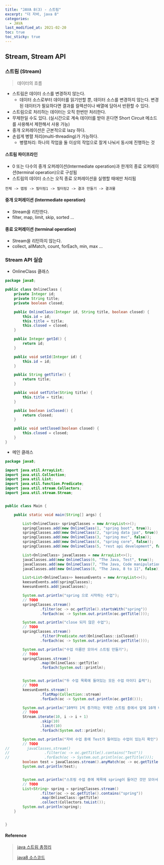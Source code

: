 ```yaml
---
title: "JAVA 8(3) - 스트림"
excerpt: "더 자바, java 8"
categories:
  - JAVA
last_modified_at: 2021-02-20
toc: true
toc_sticky: true
---
```


## Stream, Stream API

###  스트림 (Stream)



> 데이터의 흐름

- 스트림은 데이터 소스를 변경하지 않는다.
  - 데이터 소스로부터 데이터를 읽기만할 뿐, 데이터 소스를 변경하지 않는다. 변경된 데이터가 필요하다면 결과를 컬렉션이나 배열에 담아서 반환할 수 있다.
- 스트림으로 처리하는 데이터는 오직 한번만 처리한다.
- 무제한일 수도 있다. (실시간으로 계속 데이터를 받아 온다면 Short Circuit 메소드를 사용해서 제한해서 사용 가능)
- 중개 오퍼레이션은 근본적으로 lazy 하다.
- 손쉽게 병렬 처리(multi-threading)가 가능하다.
  - 병렬처리: 하나의 작업을 둘 이상의 작업으로 잘게 나눠서 동시에 진행하는 것



#### 스트림 파이프라인

- 0 또는 다수의 중개 오퍼레이션(Intermediate operation)과 한개의 종료 오퍼레이션(terminal operation)으로 구성됨
- 스트림의 데이터 소스는 오직 종료 오퍼레이션을 실행할 때에만 처리됨

```
전체 -> 맵핑 -> 필터링1 -> 필터링2 -> 결과 만들기 -> 결과물
```



#### 중개 오퍼레이션 (Intermediate operation)

- Stream을 리턴한다.
- filter, map, limit, skip, sorted ...



#### 종료 오퍼레이션 (terminal operation)

- Stream을 리턴하지 않는다.
- collect, allMatch, count, forEach, min, max ...



### Stream API 실습

- OnlineClass 클래스

```java
package java8;

public class OnlineClass {
    private Integer id;
    private String title;
    private boolean closed;

    public OnlineClass(Integer id, String title, boolean closed) {
        this.id = id;
        this.title = title;
        this.closed = closed;
    }

    public Integer getId() {
        return id;
    }

    public void setId(Integer id) {
        this.id = id;
    }

    public String getTitle() {
        return title;
    }

    public void setTitle(String title) {
        this.title = title;
    }

    public boolean isClosed() {
        return closed;
    }

    public void setClosed(boolean closed) {
        this.closed = closed;
    }
}
```



- 메인 클래스

```java
package java8;

import java.util.ArrayList;
import java.util.Collection;
import java.util.List;
import java.util.function.Predicate;
import java.util.stream.Collectors;
import java.util.stream.Stream;


public class Main {

    public static void main(String[] args) {

        List<OnlineClass> springClasses = new ArrayList<>();
        springClasses.add(new OnlineClass(1, "spring boot", true));
        springClasses.add(new OnlineClass(2, "spring data jpa", true));
        springClasses.add(new OnlineClass(3, "spring mvc", false));
        springClasses.add(new OnlineClass(4, "spring core", false));
        springClasses.add(new OnlineClass(5, "rest api development", false));

        List<OnlineClass> javaClasses = new ArrayList<>();
        javaClasses.add(new OnlineClass(6, "The Java, Test", true));
        javaClasses.add(new OnlineClass(7, "The Java, Code manipulation", true));
        javaClasses.add(new OnlineClass(8, "The Java, 8 to 11", false));

        List<List<OnlineClass>> keesunEvents = new ArrayList<>();
        keesunEvents.add(springClasses);
        keesunEvents.add(javaClasses);

        System.out.println("spring 으로 시작하는 수업");
        // TODO
        springClasses.stream()
                .filter(oc -> oc.getTitle().startsWith("spring"))
                .forEach(oc -> System.out.println(oc.getTitle()));

        System.out.println("close 되지 않은 수업");
        // TODO
        springClasses.stream()
                .filter(Predicate.not(OnlineClass::isClosed))
                .forEach(oc -> System.out.println(oc.getTitle()));

        System.out.println("수업 이름만 모아서 스트림 만들기");
        // TODO
        springClasses.stream()
                .map(OnlineClass::getTitle)
                .forEach(System.out::println);


        System.out.println("두 수업 목록에 들어있는 모든 수업 아이디 출력");
        // TODO
        keesunEvents.stream()
                .flatMap(Collection::stream)
                .forEach(oc -> System.out.println(oc.getId()));

        System.out.println("10부터 1씩 증가하는 무제한 스트림 중에서 앞에 10개 빼고 최대 10개 까지만");
        // TODO
        Stream.iterate(10, i -> i + 1)
                .skip(10)
                .limit(10)
                .forEach(System.out::println);

        System.out.println("자바 수업 중에 Test가 들어있는 수업이 있는지 확인");
        // TODO
//        javaClasses.stream()
//                .filter(oc -> oc.getTitle().contains("Test"))
//                .forEach(oc -> System.out.println(oc.getTitle()));
        boolean test = javaClasses.stream().anyMatch(oc -> oc.getTitle().contains("Test"));
        System.out.println(test);


        System.out.println("스프링 수업 중에 제목에 spring이 들어간 것만 모아서 List로 만들기");
        // TODO
        List<String> spring = springClasses.stream()
                .filter(oc -> oc.getTitle().contains("spring"))
                .map(OnlineClass::getTitle)
                .collect(Collectors.toList());
        System.out.println(spring);
    }


}
```



#### Reference

> [java 스트림 총정리](https://futurecreator.github.io/2018/08/26/java-8-streams/)
>
> [java8 소스코드](https://github.com/whiteship/java8/commit/12dcce9888bbb6dfbe002788d34a1485cbf4a9e6)